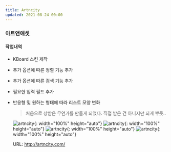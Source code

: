 ```yaml
---
title: Artncity
updated: 2021-08-24 00:00
---
```


### 아트앤애셋
  
#### 작업내역
- KBoard 스킨 제작
- 추가 옵션에 따른 정렬 기능 추가
- 추가 옵션에 따른 검색 기능 추가
- 필요한 입력 필드 추가
- 반응형 및 원하는 형태에 따라 리스트 모양 변화
  
	>처음으로 상받은 무언가를 만들게 되었다.
	>직접 받은 건 아니지만 되게 뿌듯..
 
	![artncity](https://github.com/project0210/project0210.github.io/blob/master/_posts/images/artncity/001.png?raw=true){: width="100%" height="auto"}
	![artncity](https://github.com/project0210/project0210.github.io/blob/master/_posts/images/artncity/002.png?raw=true){: width="100%" height="auto"}
	![artncity](https://github.com/project0210/project0210.github.io/blob/master/_posts/images/artncity/003.png?raw=true){: width="100%" height="auto"}
	![artncity](https://github.com/project0210/project0210.github.io/blob/master/_posts/images/artncity/004.jpg?raw=true){: width="100%" height="auto"}
  
	URL: http://artncity.com/
